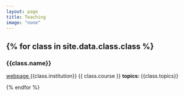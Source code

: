 ```yaml
---
layout: page
title: Teaching
image: "none"
---
```




{% for class in site.data.class.class %}
---
<h3> {{class.name}} </h3>
<a href="{{ class.url }}" target="_blank"><i class="fa fa-external-link" aria-hidden="true"></i> webpage </a>   
<i class="fa fa-location-arrow"></i> {{class.institution}}    
<i class="fa fa-calendar"></i> {{ class.course }}   
<strong> topics: </strong> {{class.topics}} 

{% endfor %}